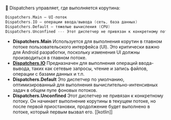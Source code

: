 🔹 Dispatchers управляет, где выполняется корутина:

```kotlin
Dispatchers.Main – UI-поток
Dispatchers.IO – операции ввода/вывода (сеть, база данных)
Dispatchers.Default – тяжелые вычисления (CPU)
Dispatchers.Unconfined --- Этот диспетчер не привязан к конкретному потоку.

```

- **Dispatchers.Main** Используется для выполнения корутин в главном потоке пользовательского интерфейса (UI). Это критически важно для Android разработки, поскольку изменения UI должны производиться в главном потоке.
- **[Dispatchers.IO](http://Dispatchers.IO)** Предназначен для выполнения операций ввода-вывода, таких как сетевые запросы, чтение и запись файлов, операции с базами данных и т.п.
- **Dispatchers.Default** Это диспетчер по умолчанию, оптимизированный для выполнения вычислительно-интенсивных задач в общем пуле фоновых потоков.
- **Dispatchers.Unconfined** Этот диспетчер не привязан к конкретному потоку. Он начинает выполнение корутины в текущем потоке, но после первой приостановки, продолжение будет выполнено в потоке, который первым вызвал его.
[[kotlin]]